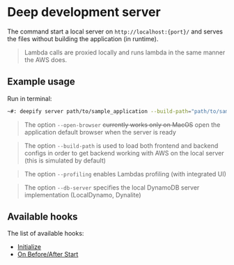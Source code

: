 Deep development server
=======================

The command start a local server on `http://localhost:{port}/` and serves the files
without building the application (in runtime).

> Lambda calls are proxied locally and runs lambda in the same manner the AWS does.

Example usage
-------------

Run in terminal: 

```bash
~#: deepify server path/to/sample_application --build-path="path/to/sample_application/build" --port="8888" --open-browser --skip-aws-sdk --profiling
```

> The option `--open-browser` <del>currently works only on MacOS</del> open the application default browser when the server is ready

> The option `--build-path` is used to load both frontend and backend configs 
> in order to get backend working with AWS on the local server (this is simulated by default)

> The option `--profiling` enables Lambdas profiling (with integrated UI)

> The option `--db-server` specifies the local DynamoDB server implementation (LocalDynamo, Dynalite)

Available hooks
---------------

The list of available hooks:
 
 - [Initialize](hooks/on-init.md)
 - [On Before/After Start](hooks/server.md)